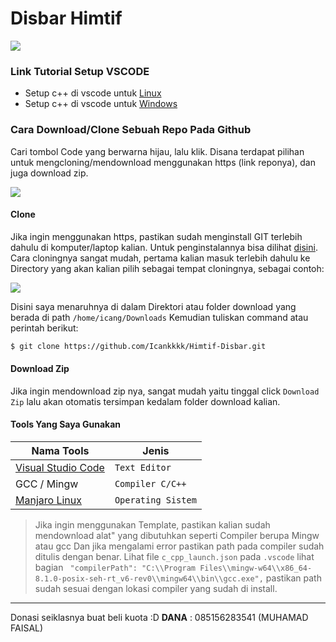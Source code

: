 # Disbar Himtif

![](https://firebasestorage.googleapis.com/v0/b/himtif-disbar.appspot.com/o/LOGO%20HIMTIF.jpg?alt=media&token=bba23a75-fc0b-4c33-91df-785650fa0bff)


### Link Tutorial Setup VSCODE
- Setup c++ di vscode untuk [Linux][kl-linux]
- Setup c++ di vscode untuk [Windows][kl-windows]

### Cara Download/Clone Sebuah Repo Pada Github
Cari tombol Code yang berwarna hijau, lalu klik.
Disana terdapat pilihan untuk mengcloning/mendownload menggunakan https (link reponya), dan juga download zip.

![](https://firebasestorage.googleapis.com/v0/b/himtif-disbar.appspot.com/o/Screenshot_20220406_200604.png?alt=media&token=70bbb737-8505-4141-9e32-9ec0c491b266)

#### Clone
Jika ingin menggunakan https, pastikan sudah menginstall GIT terlebih dahulu di komputer/laptop kalian. Untuk penginstalannya bisa dilihat [disini][git-tutor]. Cara cloningnya sangat mudah, pertama kalian masuk terlebih dahulu ke Directory yang akan kalian pilih sebagai tempat cloningnya, sebagai contoh:

![](https://firebasestorage.googleapis.com/v0/b/himtif-disbar.appspot.com/o/Screenshot_20220406_201820.png?alt=media&token=801844ae-4dec-4756-ba14-2711cc52fc52)

Disini saya menaruhnya di dalam Direktori atau folder download yang berada di path `/home/icang/Downloads`
Kemudian tuliskan command atau perintah berikut:
```sh
$ git clone https://github.com/Icankkkk/Himtif-Disbar.git
```

#### Download Zip
Jika ingin mendownload zip nya, sangat mudah yaitu tinggal click `Download Zip` lalu akan otomatis tersimpan kedalam folder download kalian.

#### Tools Yang Saya Gunakan

| Nama Tools | Jenis |
| ------ | ------ |
| [Visual Studio Code][vscode] | `Text Editor` |
| GCC / Mingw | `Compiler C/C++` |
| [Manjaro Linux][manjaro] | `Operating Sistem` |



> Jika ingin menggunakan Template, pastikan kalian sudah mendownload alat" yang dibutuhkan seperti Compiler berupa Mingw atau gcc
> Dan jika mengalami error pastikan path pada compiler sudah ditulis dengan benar. Lihat file `c_cpp_launch.json` pada `.vscode`
> lihat bagian ``` "compilerPath": "C:\\Program Files\\mingw-w64\\x86_64-8.1.0-posix-seh-rt_v6-rev0\\mingw64\\bin\\gcc.exe",``` pastikan path sudah sesuai dengan lokasi compiler yang sudah di install.
 
 <hr>

 Donasi seiklasnya buat beli kuota :D 
 <b>DANA</b> : 085156283541 (MUHAMAD FAISAL) 
 
 [kl-linux]: <https://youtu.be/o1x9OoaEO-M>
 [kl-windows]: <https://youtu.be/4-PyiuVaYRc>
 [git-tutor]: <https://www.sudoway.id/cara-install-git-di-linux-dan-windows/>
 [vscode]: <https://code.visualstudio.com/download>
 [manjaro]: <https://manjaro.org/>
